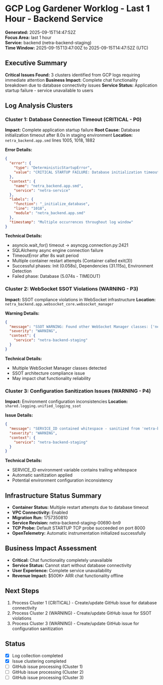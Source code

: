 # GCP Log Gardener Worklog - Last 1 Hour - Backend Service
**Generated:** 2025-09-15T14:47:52Z  
**Focus Area:** last 1 hour  
**Service:** backend (netra-backend-staging)  
**Time Window:** 2025-09-15T13:47:00Z to 2025-09-15T14:47:52Z (UTC)

## Executive Summary
**Critical Issues Found:** 3 clusters identified from GCP logs requiring immediate attention
**Business Impact:** Complete chat functionality breakdown due to database connectivity issues
**Service Status:** Application startup failure - service unavailable to users

## Log Analysis Clusters

### Cluster 1: Database Connection Timeout (CRITICAL - P0)
**Impact:** Complete application startup failure
**Root Cause:** Database initialization timeout after 8.0s in staging environment
**Location:** `netra_backend.app.smd` lines 1005, 1018, 1882

**Error Details:**
```json
{
  "error": {
    "type": "DeterministicStartupError", 
    "value": "CRITICAL STARTUP FAILURE: Database initialization timeout after 8.0s in staging environment. This may indicate Cloud SQL connection issues. Check POSTGRES_HOST configuration and Cloud SQL instance accessibility."
  },
  "context": {
    "name": "netra_backend.app.smd",
    "service": "netra-service"
  },
  "labels": {
    "function": "_initialize_database",
    "line": "1018",
    "module": "netra_backend.app.smd"
  },
  "timestamp": "Multiple occurrences throughout log window"
}
```

**Technical Details:**
- asyncio.wait_for() timeout → asyncpg.connection.py:2421
- SQLAlchemy async engine connection failure
- TimeoutError after 8s wait period
- Multiple container restart attempts (Container called exit(3))
- Successful phases: Init (0.058s), Dependencies (31.115s), Environment Detection
- Failed phase: Database (5.074s - TIMEOUT)

### Cluster 2: WebSocket SSOT Violations (WARNING - P3)
**Impact:** SSOT compliance violations in WebSocket infrastructure
**Location:** `netra_backend.app.websocket_core.websocket_manager`

**Warning Details:**
```json
{
  "message": "SSOT WARNING: Found other WebSocket Manager classes: ['netra_backend.app.websocket_core.websocket_manager.UnifiedWebSocketManager', 'netra_backend.app.websocket_core.websocket_manager.WebSocketManagerFactory', ...]",
  "severity": "WARNING",
  "context": {
    "service": "netra-backend-staging"
  }
}
```

**Technical Details:**
- Multiple WebSocket Manager classes detected
- SSOT architecture compliance issue
- May impact chat functionality reliability

### Cluster 3: Configuration Sanitization Issues (WARNING - P4)
**Impact:** Environment configuration inconsistencies
**Location:** `shared.logging.unified_logging_ssot`

**Issue Details:**
```json
{
  "message": "SERVICE_ID contained whitespace - sanitized from 'netra-backend\\n' to 'netra-backend'",
  "severity": "WARNING",
  "context": {
    "service": "netra-backend-staging"
  }
}
```

**Technical Details:**
- SERVICE_ID environment variable contains trailing whitespace
- Automatic sanitization applied
- Potential environment configuration inconsistency

## Infrastructure Status Summary
- **Container Status:** Multiple restart attempts due to database timeout
- **VPC Connectivity:** Enabled
- **Migration Run:** 1757350810
- **Service Revision:** netra-backend-staging-00690-bn9
- **TCP Probe:** Default STARTUP TCP probe succeeded on port 8000
- **OpenTelemetry:** Automatic instrumentation initialized successfully

## Business Impact Assessment
- **Critical:** Chat functionality completely unavailable
- **Service Status:** Cannot start without database connectivity
- **User Experience:** Complete service unavailability
- **Revenue Impact:** $500K+ ARR chat functionality offline

## Next Steps
1. Process Cluster 1 (CRITICAL) - Create/update GitHub issue for database connectivity
2. Process Cluster 2 (WARNING) - Create/update GitHub issue for SSOT violations
3. Process Cluster 3 (WARNING) - Create/update GitHub issue for configuration sanitization

## Status
- [x] Log collection completed
- [x] Issue clustering completed
- [ ] GitHub issue processing (Cluster 1)
- [ ] GitHub issue processing (Cluster 2)
- [ ] GitHub issue processing (Cluster 3)